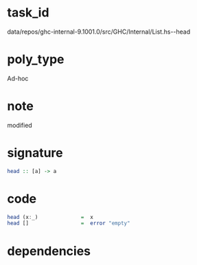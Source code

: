 
# task_id
data/repos/ghc-internal-9.1001.0/src/GHC/Internal/List.hs--head

# poly_type
Ad-hoc

# note
modified

# signature
```haskell
head :: [a] -> a
```   

# code
```haskell
head (x:_)              =  x
head []                 =  error "empty"
```

# dependencies
